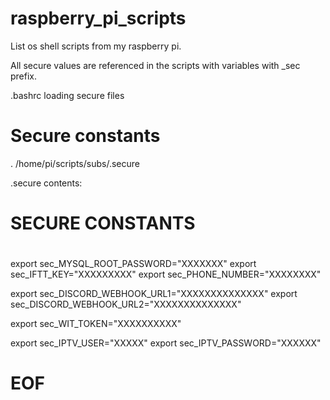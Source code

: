 # raspberry_pi_scripts

List os shell scripts from my raspberry pi.

All secure values are referenced in the scripts with variables with _sec prefix.

.bashrc loading secure files

# Secure constants
. /home/pi/scripts/subs/.secure

.secure contents:

#
# SECURE CONSTANTS
#
export sec_MYSQL_ROOT_PASSWORD="XXXXXXX"
export sec_IFTT_KEY="XXXXXXXXX"
export sec_PHONE_NUMBER="XXXXXXXX"

export sec_DISCORD_WEBHOOK_URL1="XXXXXXXXXXXXXX"
export sec_DISCORD_WEBHOOK_URL2="XXXXXXXXXXXXXX"

export sec_WIT_TOKEN="XXXXXXXXXX"

export sec_IPTV_USER="XXXXX"
export sec_IPTV_PASSWORD="XXXXXX"

# EOF
